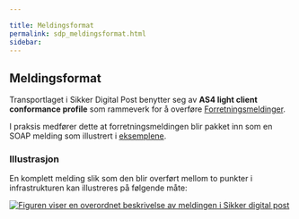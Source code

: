 ```yaml
---

title: Meldingsformat  
permalink: sdp_meldingsformat.html
sidebar:
---
```


## Meldingsformat

Transportlaget i Sikker Digital Post benytter seg av **AS4 light client
conformance profile** som rammeverk for å overføre
[Forretningsmeldinger](../forretningslag/meldingsformat.md).

I praksis medfører dette at forretningsmeldingen blir pakket inn som en
SOAP melding som illustrert i [eksemplene](../eksempler).

### Illustrasjon

En komplett melding slik som den blir overført mellom to punkter i
infrastrukturen kan illustreres på følgende måte:

[![Figuren viser en overordnet beskrivelse av meldingen i Sikker digital
post](meldingsstruktur_enkel.jpg
"Figuren viser en overordnet beskrivelse av meldingen i Sikker digital post")](meldingsstruktur_enkel.jpg)
